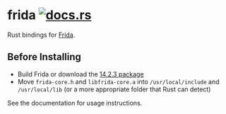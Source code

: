 # frida [![docs.rs](https://docs.rs/frida/badge.svg)](https://docs.rs/frida)

Rust bindings for [Frida](https://frida.re).

## Before Installing

- Build Frida or download the [14.2.3 package](https://github.com/frida/frida/releases/tag/14.2.3)
- Move `frida-core.h` and `libfrida-core.a` into `/usr/local/include` and `/usr/local/lib` (or a more appropriate folder that Rust can detect)

See the documentation for usage instructions.
